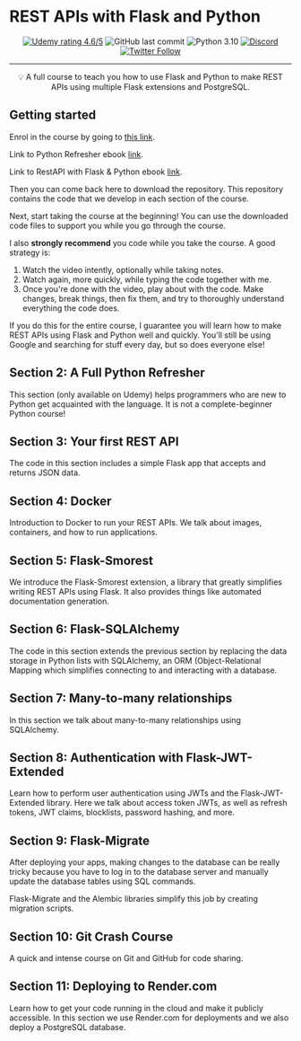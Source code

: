 # REST APIs with Flask and Python

<div align="center">

[![Udemy rating 4.6/5](https://img.shields.io/badge/udemy-4.6%2F5-brightgreen)](https://go.tecla.do/rest-apis-ebook) ![GitHub last commit](https://img.shields.io/github/last-commit/tecladocode/rest-apis-flask-python/develop) ![Python 3.10](https://img.shields.io/badge/python-3.10-yellow) [![Discord](https://img.shields.io/discord/614395983807250433)](https://discord.gg/78Nvd3p) [![Twitter Follow](https://img.shields.io/twitter/follow/jslvtr?style=social) ](https://twitter.com/jslvtr)

</div>

---

<p align = "center">💡 A full course to teach you how to use Flask and Python to make REST APIs using multiple Flask extensions and PostgreSQL.</p>

## Getting started

Enrol in the course by going to [this link](https://go.tecla.do/rest-apis-ebook).

Link to Python Refresher ebook [link](https://python.tecladocode.com/).

Link to RestAPI with Flask & Python ebook [link](https://rest-apis-flask.teclado.com/).

Then you can come back here to download the repository. This repository contains the code that we develop in each section of the course.

Next, start taking the course at the beginning! You can use the downloaded code files to support you while you go through the course.

I also **strongly recommend** you code while you take the course. A good strategy is:

1. Watch the video intently, optionally while taking notes.
2. Watch again, more quickly, while typing the code together with me.
3. Once you're done with the video, play about with the code. Make changes, break things, then fix them, and try to thoroughly understand everything the code does.

If you do this for the entire course, I guarantee you will learn how to make REST APIs using Flask and Python well and quickly. You'll still be using Google and searching for stuff every day, but so does everyone else!

## Section 2: A Full Python Refresher

This section (only available on Udemy) helps programmers who are new to Python get acquainted with the language. It is not a complete-beginner Python course!

## Section 3: Your first REST API

The code in this section includes a simple Flask app that accepts and returns JSON data.

## Section 4: Docker

Introduction to Docker to run your REST APIs. We talk about images, containers, and how to run applications.

## Section 5: Flask-Smorest

We introduce the Flask-Smorest extension, a library that greatly simplifies writing REST APIs using Flask. It also provides things like automated documentation generation.

## Section 6: Flask-SQLAlchemy

The code in this section extends the previous section by replacing the data storage in Python lists with SQLAlchemy, an ORM (Object-Relational Mapping which simplifies connecting to and interacting with a database.

## Section 7: Many-to-many relationships

In this section we talk about many-to-many relationships using SQLAlchemy.

## Section 8: Authentication with Flask-JWT-Extended

Learn how to perform user authentication using JWTs and the Flask-JWT-Extended library. Here we talk about access token JWTs, as well as refresh tokens, JWT claims, blocklists, password hashing, and more.

## Section 9: Flask-Migrate

After deploying your apps, making changes to the database can be really tricky because you have to log in to the database server and manually update the database tables using SQL commands.

Flask-Migrate and the Alembic libraries simplify this job by creating migration scripts.

## Section 10: Git Crash Course

A quick and intense course on Git and GitHub for code sharing.

## Section 11: Deploying to Render.com

Learn how to get your code running in the cloud and make it publicly accessible. In this section we use Render.com for deployments and we also deploy a PostgreSQL database.